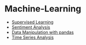 # Machine-Learning
>>
* [Supervised Learning](/Supervised_learning/readme.md)
* [Sentiment Analysis](/Sentiment_analysis)
* [Data Manipulation with pandas](/Data_Manipulation_with_pandas/readme.md)
* [Time Series Analysis](/time_series/readme.md)
